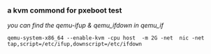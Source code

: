 ### a kvm commond for pxeboot test ###

*you can find the qemu-ifup & qemu_ifdown in qemu_if*

```
qemu-system-x86_64 --enable-kvm -cpu host  -m 2G -net  nic -net tap,script=/etc/ifup,downscript=/etc/ifdown
```

